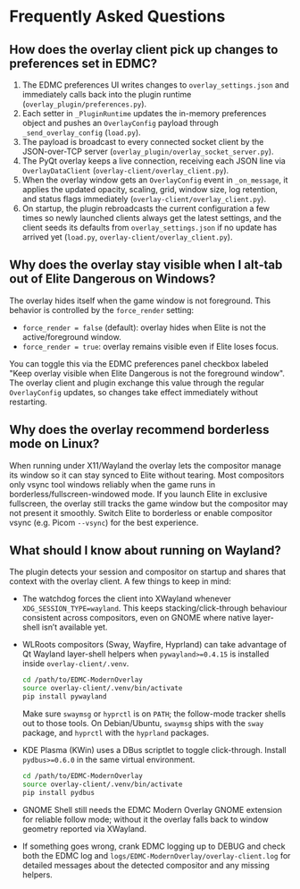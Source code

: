 # Frequently Asked Questions

## How does the overlay client pick up changes to preferences set in EDMC?

1. The EDMC preferences UI writes changes to `overlay_settings.json` and immediately calls back into the plugin runtime (`overlay_plugin/preferences.py`).
2. Each setter in `_PluginRuntime` updates the in-memory preferences object and pushes an `OverlayConfig` payload through `_send_overlay_config` (`load.py`).
3. The payload is broadcast to every connected socket client by the JSON-over-TCP server (`overlay_plugin/overlay_socket_server.py`).
4. The PyQt overlay keeps a live connection, receiving each JSON line via `OverlayDataClient` (`overlay-client/overlay_client.py`).
5. When the overlay window gets an `OverlayConfig` event in `_on_message`, it applies the updated opacity, scaling, grid, window size, log retention, and status flags immediately (`overlay-client/overlay_client.py`).
6. On startup, the plugin rebroadcasts the current configuration a few times so newly launched clients always get the latest settings, and the client seeds its defaults from `overlay_settings.json` if no update has arrived yet (`load.py`, `overlay-client/overlay_client.py`).

## Why does the overlay stay visible when I alt‑tab out of Elite Dangerous on Windows?

The overlay hides itself when the game window is not foreground. This behavior is controlled by the `force_render` setting:

- `force_render = false` (default): overlay hides when Elite is not the active/foreground window.
- `force_render = true`: overlay remains visible even if Elite loses focus.

You can toggle this via the EDMC preferences panel checkbox labeled "Keep overlay visible when Elite Dangerous is not the foreground window". The overlay client and plugin exchange this value through the regular `OverlayConfig` updates, so changes take effect immediately without restarting.

## Why does the overlay recommend borderless mode on Linux?

When running under X11/Wayland the overlay lets the compositor manage its window so it can stay synced to Elite without tearing. Most compositors only vsync tool windows reliably when the game runs in borderless/fullscreen-windowed mode. If you launch Elite in exclusive fullscreen, the overlay still tracks the game window but the compositor may not present it smoothly. Switch Elite to borderless or enable compositor vsync (e.g. Picom `--vsync`) for the best experience.

## What should I know about running on Wayland?

The plugin detects your session and compositor on startup and shares that context with the overlay client. A few things to keep in mind:

- The watchdog forces the client into XWayland whenever `XDG_SESSION_TYPE=wayland`. This keeps stacking/click-through behaviour consistent across compositors, even on GNOME where native layer-shell isn’t available yet.
- WLRoots compositors (Sway, Wayfire, Hyprland) can take advantage of Qt Wayland layer-shell helpers when `pywayland>=0.4.15` is installed inside `overlay-client/.venv`.

  ```bash
  cd /path/to/EDMC-ModernOverlay
  source overlay-client/.venv/bin/activate
  pip install pywayland
  ```

  Make sure `swaymsg` or `hyprctl` is on `PATH`; the follow-mode tracker shells out to those tools. On Debian/Ubuntu, `swaymsg` ships with the `sway` package, and `hyprctl` with the `hyprland` packages.
- KDE Plasma (KWin) uses a DBus scriptlet to toggle click-through. Install `pydbus>=0.6.0` in the same virtual environment.

  ```bash
  cd /path/to/EDMC-ModernOverlay
  source overlay-client/.venv/bin/activate
  pip install pydbus
  ```

- GNOME Shell still needs the EDMC Modern Overlay GNOME extension for reliable follow mode; without it the overlay falls back to window geometry reported via XWayland.
- If something goes wrong, crank EDMC logging up to DEBUG and check both the EDMC log and `logs/EDMC-ModernOverlay/overlay-client.log` for detailed messages about the detected compositor and any missing helpers.
